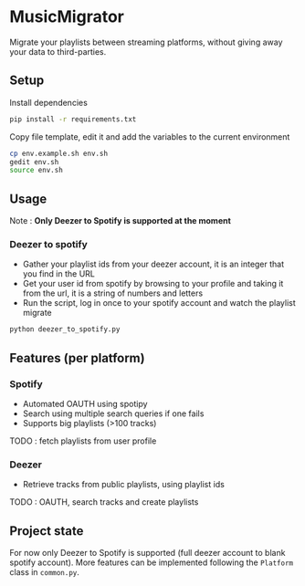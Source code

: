 # MusicMigrator

Migrate your playlists between streaming platforms, without giving away your data to third-parties.

## Setup

Install dependencies
```bash
pip install -r requirements.txt
```

Copy file template, edit it and add the variables to the current environment
```bash
cp env.example.sh env.sh
gedit env.sh
source env.sh
```

## Usage
Note : **Only Deezer to Spotify is supported at the moment**

### Deezer to spotify

* Gather your playlist ids from your deezer account, it is an integer that you find in the URL
* Get your user id from spotify by browsing to your profile and taking it from the url, it is a string of numbers and letters
* Run the script, log in once to your spotify account and watch the playlist migrate

```bash
python deezer_to_spotify.py
```


## Features (per platform)

### Spotify

* Automated OAUTH using spotipy
* Search using multiple search queries if one fails
* Supports big playlists (>100 tracks)

TODO : fetch playlists from user profile

### Deezer

* Retrieve tracks from public playlists, using playlist ids

TODO : OAUTH, search tracks and create playlists

## Project state

For now only Deezer to Spotify is supported (full deezer account to blank spotify account).
More features can be implemented following the ```Platform``` class in ```common.py```.


